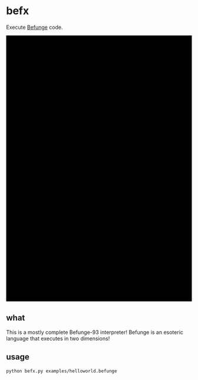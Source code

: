 # befx

Execute [Befunge][befunge] code.

![demo image](demo.gif)

## what

This is a mostly complete Befunge-93 interpreter! Befunge is an esoteric language that executes in two dimensions!

## usage

```
python befx.py examples/helloworld.befunge
```

[befunge]: https://esolangs.org/wiki/Befunge
